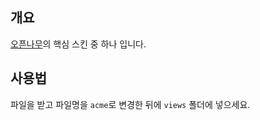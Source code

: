## 개요
[오픈나무](https://github.com/2DU/openNAMU)의 핵심 스킨 중 하나 입니다.

## 사용법
파일을 받고 파일명을 `acme`로 변경한 뒤에 `views` 폴더에 넣으세요.